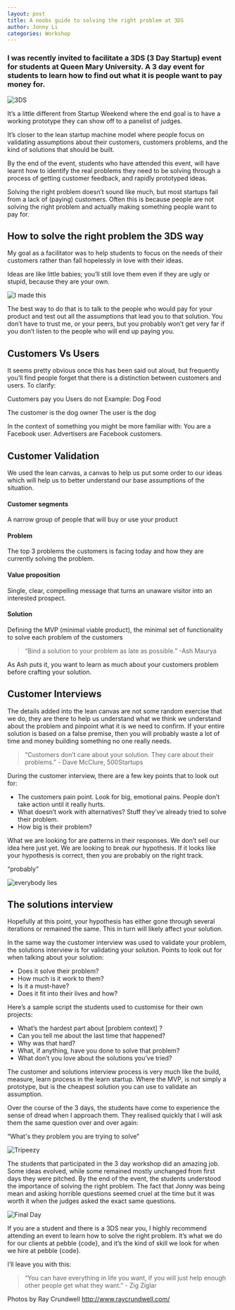 ```yaml
---
layout: post
title: A noobs guide to solving the right problem at 3DS
author: Jonny Li
categories: Workshop
---
```


### I was recently invited to facilitate a 3DS (3 Day Startup) event for students at Queen Mary University. A 3 day event for students to learn how to find out what it is people want to pay money for. 

![3DS](/img/posts/2015-07-17-solving-the-right-problem/3ds.jpg)

It’s a little different from Startup Weekend where the end goal is to have a working prototype they can show off to a panelist of judges. 

It’s closer to the lean startup machine model where people focus on validating assumptions about their customers, customers problems, and the kind of solutions that should be built. 

By the end of the event, students who have attended this event, will have learnt how to identify the real problems they need to be solving through a process of getting customer feedback, and rapidly prototyped ideas.

Solving the right problem doesn’t sound like much, but most startups fail from a lack of (paying) customers. Often this is because people are not solving the right problem and actually making something people want to pay for.

## How to solve the right problem the 3DS way
My goal as a facilitator was to help students to focus on the needs of their customers rather than fall hopelessly in love with their ideas.

Ideas are like little babies; you’ll still love them even if they are ugly or stupid, because they are your own.

![I made this](/img/posts/2015-07-17-solving-the-right-problem/i-made-this.jpg)

The best way to do that is to talk to the people who would pay for your product and test out all the assumptions that lead you to that solution. You don’t have to trust me, or your peers, but you probably won’t get very far if you don’t listen to the people who will end up paying you.

## Customers Vs Users
It seems pretty obvious once this has been said out aloud, but frequently you’ll find people forget that there is a distinction between customers and users. To clarify:

Customers pay you
Users do not
Example: Dog Food

The customer is the dog owner
The user is the dog

In the context of something you might be more familiar with: 
You are a Facebook user. 
Advertisers are Facebook customers.

## Customer Validation
We used the lean canvas, a canvas to help us put some order to our ideas which will help us to better understand our base assumptions of the situation. 

#### Customer segments
A narrow group of people that will buy or use your product

#### Problem
The top 3 problems the customers is facing today and how they are currently solving the problem.

#### Value proposition
Single, clear, compelling message that turns an unaware visitor into an interested prospect.

#### Solution
Defining the MVP (minimal viable product), the minimal set of functionality to solve each problem of the customers

> “Bind a solution to your problem as late as possible.” -Ash Maurya

As Ash puts it, you want to learn as much about your customers problem before crafting your solution. 

## Customer Interviews
The details added into the lean canvas are not some random exercise that we do, they are there to help us understand what we think we understand about the problem and pinpoint what it is we need to confirm. If your entire solution is based on a false premise, then you will probably waste a lot of time and money building something no one really needs. 

> “Customers don’t care about your solution. They care about their problems.” - Dave McClure, 500Startups

During the customer interview, there are a few key points that to look out for: 

- The customers pain point. Look for big, emotional pains. People don’t take action until it really hurts.
- What doesn’t work with alternatives? Stuff they’ve already tried to solve their problem. 
- How big is their problem? 

What we are looking for are patterns in their responses. We don’t sell our idea here just yet. We are looking to break our hypothesis. If it looks like your hypothesis is correct, then you are probably on the right track. 

“probably”

![everybody lies](/img/posts/2015-07-17-solving-the-right-problem/everybody-lies.jpg)

## The solutions interview
Hopefully at this point, your hypothesis has either gone through several iterations or remained the same. This in turn will likely affect your solution. 

In the same way the customer interview was used to validate your problem, the solutions interview is for validating your solution. Points to look out for when talking about your solution:

- Does it solve their problem?
- How much is it work to them?
- Is it a must-have?
- Does it fit into their lives and how?

Here’s a sample script the students used to customise for their own projects:

- What’s the hardest part about [problem context] ? 
- Can you tell me about the last time that happened? 
- Why was that hard? 
- What, if anything, have you done to solve that problem? 
- What don’t you love about the solutions you’ve tried?

The customer and solutions interview process is very much like the build, measure, learn process in the learn startup. Where the MVP, is not simply a prototype, but is the cheapest solution you can use to validate an assumption. 

Over the course of the 3 days, the students have come to experience the sense of dread when I approach them. They  realised quickly that I will ask them the same question over and over again:

“What's they problem you are trying to solve” 

![Tripeezy](/img/posts/2015-07-17-solving-the-right-problem/Tripeezy.jpg)

The students that participated in the 3 day workshop did an amazing job. Some ideas evolved, while some remained mostly unchanged from first days they were pitched. By the end of the event, the students understood the importance of solving the right problem. The fact that Jonny was being mean and asking horrible questions seemed cruel at the time but it was worth it when the judges asked the exact same questions.

![Final Day](/img/posts/2015-07-17-solving-the-right-problem/final-day.jpg)

If you are a student and there is a 3DS near you, I highly recommend attending an event to learn how to solve the right problem. It’s what we do for our clients at pebble {code}, and it’s the kind of skill we look for when we hire at pebble {code}.

I’ll leave you with this:

> “You can have everything in life you want, if you will just help enough other people get what they want.” - Zig Ziglar

Photos by Ray Crundwell http://www.raycrundwell.com/
